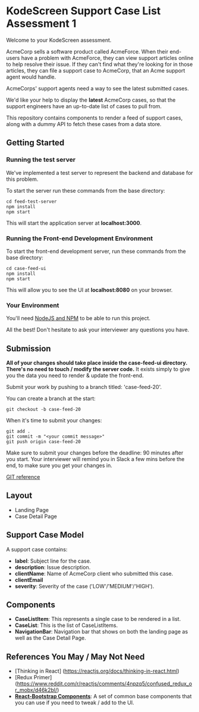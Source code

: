 # KodeScreen Support Case List Assessment 1

Welcome to your KodeScreen assessment. 

AcmeCorp sells a software product called AcmeForce. When their end-users have a problem with AcmeForce, they can view support articles online to help resolve their issue. If they can't find what they're looking for in those articles, they can file a support case to AcmeCorp, that an Acme support agent would handle.

AcmeCorps' support agents need a way to see the latest submitted cases.

We'd like your help to display the **latest** AcmeCorp cases, so that the support engineers have an up-to-date list of cases to pull from. 

This repository contains components to render a feed of support cases, along with a dummy API to fetch these cases from a data store. 


## Getting Started
### Running the test server
We've implemented a test server to represent the backend and database for this problem. 

To start the server run these commands from the base directory:
```
cd feed-test-server
npm install
npm start
```
This will start the application server at **localhost:3000**.

### Running the Front-end Development Environment

To start the front-end development server, run these commands from the base directory:
```
cd case-feed-ui
npm install
npm start
```
This will allow you to see the UI at **localhost:8080** on your browser.

### Your Environment
You'll need [NodeJS and NPM](https://www.npmjs.com/get-npm) to be able to run this project. 

All the best! Don't hesitate to ask your interviewer any questions you have.

## Submission
**All of your changes should take place inside the case-feed-ui directory. There's no need to touch / modify the server code.** It exists simply to give you the data you need to render & update the front-end.

Submit your work by pushing to a branch titled: 'case-feed-20'.

You can create a branch at the start:
```
git checkout -b case-feed-20 
```
When it's time to submit your changes: 
```
git add .
git commit -m "<your commit message>"
git push origin case-feed-20
```
Make sure to submit your changes before the deadline: 90 minutes after you start. Your interviewer will remind you in Slack a few mins before the end, to make sure you get your changes in.

[GIT reference](https://git-scm.com/docs)

## Layout
* Landing Page
* Case Detail Page

## Support Case Model
A support case contains: 
* **label**: Subject line for the case.
* **description**: Issue description.
* **clientName**: Name of AcmeCorp client who submitted this case.
* **clientEmail**
* **severity**: Severity of the case ('LOW'/'MEDIUM'/'HIGH').

## Components
* **CaseListItem**: This represents a single case to be rendered in a list.
* **CaseList**: This is the list of CaseListItems.
* **NavigationBar**: Navigation bar that shows on both the landing page as well as the Case Detail Page.

## References You May / May Not Need
* [Thinking in React] (https://reactjs.org/docs/thinking-in-react.html)
* [Redux Primer] (https://www.reddit.com/r/reactjs/comments/4npzq5/confused_redux_or_mobx/d46k2bl/)
* [**React-Bootstrap Components**](https://react-bootstrap.github.io/components/alerts/): A set of common base components that you can use if you need to tweak / add to the UI.
